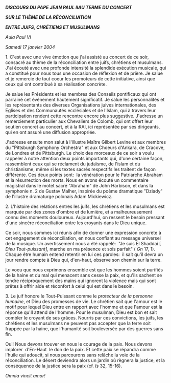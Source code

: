 ***DISCOURS DU PAPE JEAN PAUL II******AU TERME DU CONCERT***

***SUR LE THÈME DE LA RÉCONCILIATION***

***ENTRE JUIFS, CHRÉTIENS ET MUSULMANS***

*Aula Paul VI*

*Samedi 17 janvier 2004*

1. C'est avec une vive émotion que j'ai assisté au concert de ce soir, consacré au thème de la réconciliation entre juifs, chrétiens et musulmans. J'ai écouté avec une profonde intensité la splendide exécution musicale, qui a constitué pour nous tous une occasion de réflexion et de prière. Je salue et je remercie de tout coeur les promoteurs de cette initiative, ainsi que ceux qui ont contribué à sa réalisation concrète.

Je salue les Présidents et les membres des Conseils pontificaux qui ont parrainé cet événement hautement significatif. Je salue les personnalités et les représentants des diverses Organisations juives internationales, des Eglises et des Communautés ecclésiales et de l'Islam, qui à travers leur participation rendent cette rencontre encore plus suggestive. J'adresse un remerciement particulier aux Chevaliers de Colomb, qui ont offert leur soutien concret au concert, et à la RAI, ici représentée par ses dirigeants, qui en ont assuré une diffusion appropriée.

J'adresse ensuite mon salut à l'illustre Maître Gilbert Levine et aux membres du "Pittsburgh Symphony Orchestra" et aux Choeurs d'Ankara, de Cracove, de Londres et de Pittsburgh. Le choix des morceaux de ce soir a voulu rappeler à notre attention deux points importants qui, d'une certaine façon, rassemblent ceux qui se réclament du judaïsme, de l'islam et du christianisme, même si les textes sacrés respectifs les traitent de façon différente. Ces deux points sont:  la vénération pour le Patriarche Abraham et la résurrection des morts. Nous en avons écouté un commentaire magistral dans le motet sacré "Abraham" de John Harbison, et dans la symphonie n. 2 de Gustav Malher, inspirée du poème dramatique "Dziady" de l'illustre dramaturge polonais Adam Mickiewicz.

2. L'histoire des relations entres les juifs, les chrétiens et les musulmans est marquée par des zones d'ombre et de lumière, et a malheureusement connu des moments douloureux. Aujourd'hui, on ressent le besoin pressant d'une sincère réconciliation entre les croyants dans le Dieu unique.

Ce soir, nous sommes ici réunis afin de donner une expression concrète à cet engagement de réconciliation, en nous confiant au message universel de la musique. Un avertissement nous a été rappelé:  "Je suis El Shaddai \[ *Dieu Tout-puissant\]*, marche en ma présence et sois parfait" ( *Gn* 17, 1). Chaque être humain entend retentir en lui ces paroles:  il sait qu'il devra un jour rendre compte à Dieu qui, d'en-haut, observe son chemin sur la terre.

Le voeu que nous exprimons ensemble est que les hommes soient purifiés de la haine et du mal qui menacent sans cesse la paix, et qu'ils sachent se tendre réciproquement des mains qui ignorent la violence mais qui sont prêtes à offrir aide et réconfort à celui qui est dans le besoin.

3. Le juif honore le Tout-Puissant comme le *protecteur de la personne humaine*, et Dieu des promesses de vie. Le chrétien sait que l'amour est le motif pour lequel Dieu entre en rapport avec l'homme et que l'amour est la réponse qu'Il attend de l'homme. Pour le musulman, Dieu est bon et sait combler le croyant de ses grâces. Nourris par ces convictions, les juifs, les chrétiens et les musulmans ne peuvent pas accepter que la terre soit frappée par la haine, que l'humanité soit bouleversée par des guerres sans fin.

Oui! Nous devons trouver en nous le courage de la paix. Nous devons implorer  d'En-Haut  le don de la paix. Et cette paix se répandra comme l'huile qui adoucit, si nous parcourons sans relâche la voie de la réconciliation. Le désert deviendra alors un jardin où règnera la justice, et la conséquence de la justice sera la paix (cf. *Is* 32, 15-16).

*Omnia vincit amor!*